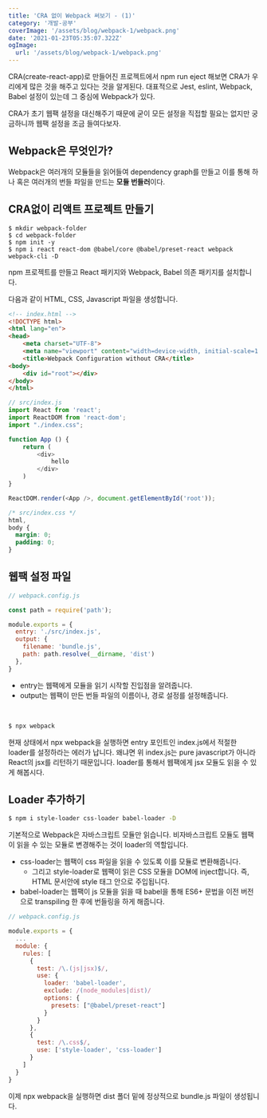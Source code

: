 ```yaml
---
title: 'CRA 없이 Webpack 써보기 - (1)'
category: '개발-공부'
coverImage: '/assets/blog/webpack-1/webpack.png'
date: '2021-01-23T05:35:07.322Z'
ogImage:
  url: '/assets/blog/webpack-1/webpack.png'
---
```


CRA(create-react-app)로 만들어진 프로젝트에서 npm run eject 해보면 CRA가 우리에게 많은 것을 해주고 있다는 것을 알게된다. 대표적으로 Jest, eslint, Webpack, Babel 설정이 있는데 그 중심에 Webpack가 있다.

CRA가 초기 웹팩 설정을 대신해주기 때문에 굳이 모든 설정을 직접할 필요는 없지만 궁금하니까 웹팩 설정을 조금 들여다보자.

## Webpack은 무엇인가?

Webpack은 여러개의 모듈들을 읽어들여 dependency graph를 만들고 이를 통해 하나 혹은 여러개의 번들 파일을 만드는 <strong>모듈 번들러</strong>이다.

## CRA없이 리액트 프로젝트 만들기
```shell
$ mkdir webpack-folder
$ cd webpack-folder
$ npm init -y
$ npm i react react-dom @babel/core @babel/preset-react webpack webpack-cli -D
```
npm 프로젝트를 만들고 React 패키지와 Webpack, Babel 의존 패키지를 설치합니다.

다음과 같이 HTML, CSS, Javascript 파일을 생성합니다.
```html
<!-- index.html -->
<!DOCTYPE html>
<html lang="en">
<head>
    <meta charset="UTF-8">
    <meta name="viewport" content="width=device-width, initial-scale=1.0">
    <title>Webpack Configuration without CRA</title>
<body>
    <div id="root"></div>
</body>
</html>
```

```javascript
// src/index.js
import React from 'react';
import ReactDOM from 'react-dom';
import "./index.css";

function App () {
    return (
        <div>
            hello
        </div>
    )
}

ReactDOM.render(<App />, document.getElementById('root'));
```

```css
/* src/index.css */
html,
body {
  margin: 0;
  padding: 0;
}
```


## 웹팩 설정 파일
```javascript
// webpack.config.js

const path = require('path');

module.exports = {
  entry: './src/index.js',
  output: {
    filename: 'bundle.js',
    path: path.resolve(__dirname, 'dist')
  },
}
```
* entry는 웹팩에게 모듈을 읽기 시작할 진입점을 알려줍니다.
* output는 웹팩이 만든 번들 파일의 이름이나, 경로 설정를 설정해줍니다.

<br />

```bash
$ npx webpack
```

현재 상태에서 npx webpack을 실행하면 entry 포인트인 index.js에서 적절한 loader를 설정하라는 에러가 납니다. 왜냐면 위 index.js는 pure javascript가 아니라 React의 jsx를 리턴하기 때문입니다. loader를 통해서 웹팩에게 jsx 모듈도 읽을 수 있게 해봅시다.


## Loader 추가하기
```bash
$ npm i style-loader css-loader babel-loader -D
```

기본적으로 Webpack은 자바스크립트 모듈만 읽습니다. 비자바스크립트 모듈도 웹팩이 읽을 수 있는 모듈로 변경해주는 것이 loader의 역할입니다. 
* css-loader는 웹팩이 css 파일을 읽을 수 있도록 이를 모듈로 변환해줍니다. 
  * 그리고 style-loader로 웹팩이 읽은 CSS 모듈을 DOM에 inject합니다. 즉, HTML 문서안에 style 태그 안으로 주입됩니다.
* babel-loader는 웹팩이 js 모듈을 읽을 때 babel을 통해 ES6+ 문법을 이전 버전으로 transpiling 한 후에 번들링을 하게 해줍니다.

```javascript
// webpack.config.js 

module.exports = {
  ... 
  module: {
    rules: [
      {
        test: /\.(js|jsx)$/,
        use: {
          loader: 'babel-loader',
          exclude: /(node_modules|dist)/
          options: {
            presets: ["@babel/preset-react"]
          }
        }
      },
      {
        test: /\.css$/,
        use: ['style-loader', 'css-loader']
      }
    ]
  }
}
```

이제 npx webpack을 실행하면 dist 폴더 밑에 정상적으로 bundle.js 파일이 생성됩니다.
